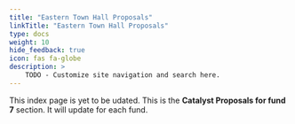 ```yaml
---
title: "Eastern Town Hall Proposals"
linkTitle: "Eastern Town Hall Proposals"
type: docs
weight: 10
hide_feedback: true
icon: fas fa-globe
description: >
    TODO - Customize site navigation and search here.    
---
```


This index page is yet to be udated. 
This is the **Catalyst Proposals for fund 7** section. It will update for each fund.